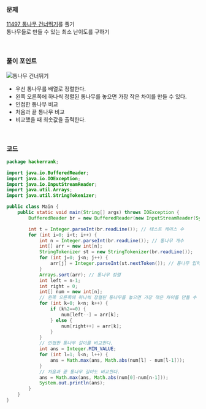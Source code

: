 ### 문제
[11497 통나무 건너뛰기](https://www.acmicpc.net/problem/11497)를 풀기 <br>
통나무들로 만들 수 있는 최소 난이도를 구하기 <br>

<br>

### 풀이 포인트
![통나무 건너뛰기](https://user-images.githubusercontent.com/57389368/223914116-6d949e9d-aba9-48f4-bb70-c5d0d683eae6.png) <br>
+ 우선 통나무를 배열로 정렬한다.
+ 왼쪽 오른쪽에 하나씩 정렬된 통나무를 놓으면 가장 작은 차이를 만들 수 있다.
+ 인접한 통나무 비교
+ 처음과 끝 통나무 비교
+ 비교했을 때 최솟값을 출력한다.

<br>

### 코드
```java
package hackerrank;

import java.io.BufferedReader;
import java.io.IOException;
import java.io.InputStreamReader;
import java.util.Arrays;
import java.util.StringTokenizer;

public class Main {
    public static void main(String[] args) throws IOException {
        BufferedReader br = new BufferedReader(new InputStreamReader(System.in));

        int t = Integer.parseInt(br.readLine()); // 테스트 케이스 수
        for (int i=0; i<t; i++) {
            int n = Integer.parseInt(br.readLine()); // 통나무 개수
            int[] arr = new int[n];
            StringTokenizer st = new StringTokenizer(br.readLine());
            for (int j=0; j<n; j++) {
                arr[j] = Integer.parseInt(st.nextToken()); // 통나무 입력받기
            }
            Arrays.sort(arr); // 통나무 정렬
            int left = n-1;
            int right = 0;
            int[] num = new int[n];
            // 왼쪽 오른쪽에 하나씩 정렬된 통나무를 놓으면 가장 작은 차이를 만들 수 있다.
            for (int k=0; k<n; k++) {
                if (k%2==0) {
                    num[left--] = arr[k];
                } else {
                    num[right++] = arr[k];
                }
            }
            // 인접한 통나무 길이를 비교한다.
            int ans = Integer.MIN_VALUE;
            for (int l=1; l<n; l++) {
                ans = Math.max(ans, Math.abs(num[l] - num[l-1]));
            }
            // 처음과 끝 통나무 길이도 비교한다.
            ans = Math.max(ans, Math.abs(num[0]-num[n-1]));
            System.out.println(ans);
        }
    }
}
```
